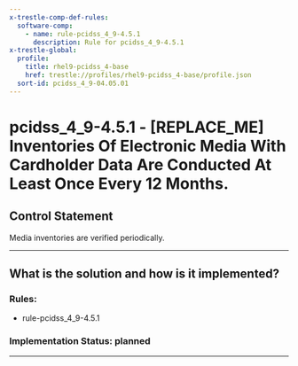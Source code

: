 ```yaml
---
x-trestle-comp-def-rules:
  software-comp:
    - name: rule-pcidss_4_9-4.5.1
      description: Rule for pcidss_4_9-4.5.1
x-trestle-global:
  profile:
    title: rhel9-pcidss_4-base
    href: trestle://profiles/rhel9-pcidss_4-base/profile.json
  sort-id: pcidss_4_9-04.05.01
---
```


# pcidss_4_9-4.5.1 - \[REPLACE_ME\] Inventories Of Electronic Media With Cardholder Data Are Conducted At Least Once Every 12 Months.

## Control Statement

Media inventories are verified periodically.

______________________________________________________________________

## What is the solution and how is it implemented?

<!-- For implementation status enter one of: implemented, partial, planned, alternative, not-applicable -->

<!-- Note that the list of rules under ### Rules: is read-only and changes will not be captured after assembly to JSON -->

<!-- Add control implementation description here for control: pcidss_4_9-4.5.1 -->

### Rules:

  - rule-pcidss_4_9-4.5.1

### Implementation Status: planned

______________________________________________________________________
